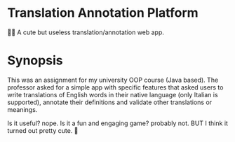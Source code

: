 # Translation Annotation Platform
✍🏻 A cute but useless translation/annotation web app.

# Synopsis
This was an assignment for my university OOP course (Java based).
The professor asked for a simple app with specific features that asked users to write translations of English words in their native language (only Italian is supported), annotate their definitions and validate other translations or meanings.

Is it useful? nope. 
Is it a fun and engaging game? probably not. 
BUT I think it turned out pretty cute. 🎀